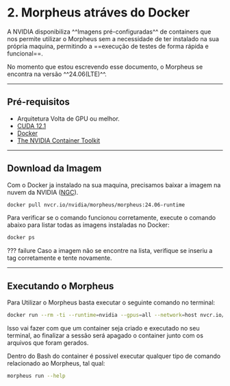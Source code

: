 # 2. Morpheus atráves do Docker

A NVIDIA disponibiliza ^^Imagens pré-configuradas^^ de containers que nos permite utilizar o Morpheus sem a necessidade de ter instalado na sua própria maquina, permitindo a ==execução de testes de forma rápida e funcional==.

No momento que estou escrevendo esse documento, o Morpheus se encontra na versão ^^24.06(LTE)^^.

---

## Pré-requisitos

- Arquitetura Volta de GPU ou melhor.
- [CUDA 12.1](https://developer.nvidia.com/cuda-12-1-0-download-archive)
- [Docker](https://docs.docker.com/get-docker/)
- [The NVIDIA Container Toolkit](https://docs.nvidia.com/datacenter/cloud-native/container-toolkit/install-guide.html#docker)

---

## Download da Imagem

Com o Docker ja instalado na sua maquina, precisamos baixar a imagem na nuvem da NVIDIA ([NGC](https://catalog.ngc.nvidia.com/orgs/nvidia/teams/morpheus/containers/morpheus)).

```sh
docker pull nvcr.io/nvidia/morpheus/morpheus:24.06-runtime
```

Para verificar se o comando funcionou corretamente, execute o comando abaixo para listar todas as imagens instaladas no Docker:

```sh
docker ps
```

??? failure
    Caso a imagem não se encontre na lista, verifique se inseriu a tag corretamente e tente novamente.

---

## Executando o Morpheus

Para Utilizar o Morpheus basta executar o seguinte comando no terminal:

```sh
docker run --rm -ti --runtime=nvidia --gpus=all --network=host nvcr.io/nvidia/morpheus/morpheus:24.06-runtime bash
```

Isso vai fazer com que um container seja criado e executado no seu terminal, ao finalizar a sessão será apagado o container junto com os arquivos que foram gerados.

Dentro do Bash do container é possivel executar qualquer tipo de comando relacionado ao Morpheus, tal qual:

```sh
morpheus run --help
```